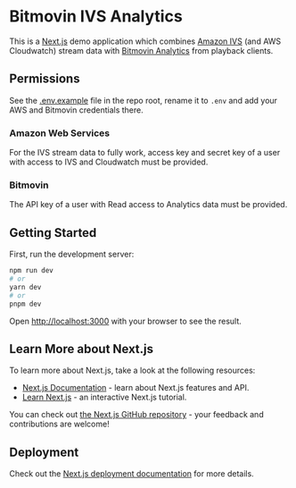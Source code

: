 # Bitmovin IVS Analytics

This is a [Next.js](https://nextjs.org/) demo application which combines [Amazon IVS]([url](https://ivs.rocks/)) (and AWS Cloudwatch) stream data with [Bitmovin Analytics]([url](https://bitmovin.com/video-analytics/)) from playback clients.

## Permissions

See the [.env.example](https://github.com/bitmovin/amazon-ivs-analytics-demo/blob/main/.env.example) file in the repo root, rename it to `.env` and add your AWS and Bitmovin credentials there.

### Amazon Web Services

For the IVS stream data to fully work, access key and secret key of a user with access to IVS and Cloudwatch must be provided.

### Bitmovin

The API key of a user with Read access to Analytics data must be provided.

## Getting Started

First, run the development server:

```bash
npm run dev
# or
yarn dev
# or
pnpm dev
```

Open [http://localhost:3000](http://localhost:3000) with your browser to see the result.

## Learn More about Next.js

To learn more about Next.js, take a look at the following resources:

- [Next.js Documentation](https://nextjs.org/docs) - learn about Next.js features and API.
- [Learn Next.js](https://nextjs.org/learn) - an interactive Next.js tutorial.

You can check out [the Next.js GitHub repository](https://github.com/vercel/next.js/) - your feedback and contributions are welcome!

## Deployment

Check out the [Next.js deployment documentation](https://nextjs.org/docs/deployment) for more details.
